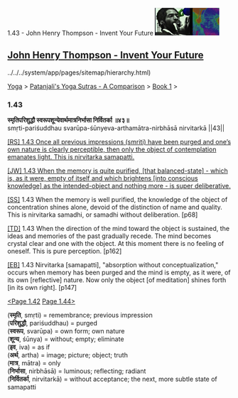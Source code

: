 1.43 - John Henry Thompson - Invent Your Future [![John Henry Thompson - Invent Your Future](../../../_/rsrc/1329567069254/config/customLogo.gif-revision=6.png)](../../../index.html)

[John Henry Thompson - Invent Your Future](../../../index.html)
---------------------------------------------------------------

../../../system/app/pages/sitemap/hierarchy.html)
    

[Yoga](../../../yoga.html)‎ > ‎[Patanjali's Yoga Sutras - A Comparison](../../patanjani.html)‎ > ‎[Book 1](../book-1.html)‎ > ‎

### 1.43

**स्मृतिपरिशुद्धौ स्वरूपशून्येवार्थमात्रनिर्भासा निर्वितर्का ॥४३॥**  
smṛti-pariśuddhau svarūpa-śūnyeva-arthamātra-nirbhāsā nirvitarkā ||43||  
  
  
[\[RS\] 1.43 Once all previous impressions (smriti) have been purged and one’s own nature is clearly perceptible, then only the object of contemplation emanates light. This is nirvitarka samapatti.](http://www.ashtangayoga.info/philosophy/yoga-sutra-patanjali/chapter-1/item/smriti-parishuddhau-svarupa-shunyeva-arthamatra/)  
  
[\[JW\] 1.43 When the memory is quite purified, \[that balanced-state\] - which is, as it were, empty of itself and which brightens \[into conscious knowledge\] as the intended-object and nothing more - is super deliberative.](http://books.google.com/books?id=YzFImjtOxUwC&pg=PA82&ci=143%2C631%2C759%2C105&source=bookclip)  
  
[\[SS\]](http://www.amazon.com/Yoga-Sutras-Patanjali-Commentary-Satchidananda/dp/0932040381) 1.43 When the memory is well purified, the knowledge of the object of concentration shines alone, devoid of the distinction of name and quality. This is nirvitarka samadhi, or samadhi without deliberation. \[p68\]  
  
[\[TD\]](http://www.amazon.com/Heart-Yoga-Developing-Personal-Practice/dp/089281764X/ref=sr_1_5?ie=UTF8&qid=1326228195&sr=8-5) 1.43 When the direction of the mind toward the object is sustained, the ideas and memories of the past gradually recede. The mind becomes crystal clear and one with the object. At this moment there is no feeling of oneself. This is pure perception. \[p162\]  
  
[\[EB\]](http://www.amazon.com/Yoga-Sutras-Patanjali-Translation-Commentary/dp/0865477361/ref=sr_1_1?ie=UTF8&s=books&qid=1250508322&sr=1-1) 1.43 Nirvitarka \[samapatti\], "absorption without conceptualization," occurs when memory has been purged and the mind is empty, as it were, of its own \[reflective\] nature. Now only the object \[of meditation\] shines forth \[in its own right\]. \[p147\]  
  
  
[<Page 1.42](142.html)  [Page 1.44>](144.html)  
  
  

(**स्मृति**, smṛti) = remembrance; previous impression  
(**परिशुद्धौ**, pariśuddhau) = purged  
(**स्वरूप**, svarūpa) = own form; own nature  
(**शून्य**, śūnya) = without; empty; eliminate  
(**इव**, iva) = as if  
(**अर्थ**, artha) = image; picture; object; truth  
(**मात्र**, mātra) = only  
(**निर्भासा**, nirbhāsā) = luminous; reflecting; radiant  
(**निर्वितर्का**, nirvitarkā) = without acceptance; the next, more subtle state of samapatti

